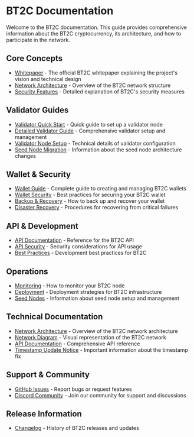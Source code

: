 # BT2C Documentation

Welcome to the BT2C documentation. This guide provides comprehensive information about the BT2C cryptocurrency, its architecture, and how to participate in the network.

## Core Concepts

- [Whitepaper](whitepaper_v1.1.md) - The official BT2C whitepaper explaining the project's vision and technical design
- [Network Architecture](NETWORK_ARCHITECTURE.md) - Overview of the BT2C network structure
- [Security Features](SECURITY.md) - Detailed explanation of BT2C's security measures

## Validator Guides

- [Validator Quick Start](../README_VALIDATOR.md) - Quick guide to set up a validator node
- [Detailed Validator Guide](VALIDATOR_GUIDE.md) - Comprehensive validator setup and management
- [Validator Node Setup](validator_node_setup.md) - Technical details of validator configuration
- [Seed Node Migration](SEED_NODE_MIGRATION.md) - Information about the seed node architecture changes

## Wallet & Security

- [Wallet Guide](WALLET_GUIDE.md) - Complete guide to creating and managing BT2C wallets
- [Wallet Security](WALLET_SECURITY.md) - Best practices for securing your BT2C wallet
- [Backup & Recovery](BACKUP_VERIFICATION.md) - How to back up and recover your wallet
- [Disaster Recovery](DISASTER_RECOVERY.md) - Procedures for recovering from critical failures

## API & Development

- [API Documentation](api.md) - Reference for the BT2C API
- [API Security](API_SECURITY.md) - Security considerations for API usage
- [Best Practices](best_practices.md) - Development best practices for BT2C

## Operations

- [Monitoring](monitoring.md) - How to monitor your BT2C node
- [Deployment](deployment.md) - Deployment strategies for BT2C infrastructure
- [Seed Nodes](seed_nodes.md) - Information about seed node setup and management

## Technical Documentation

- [Network Architecture](NETWORK_ARCHITECTURE.md) - Overview of the BT2C network architecture
- [Network Diagram](NETWORK_DIAGRAM.md) - Visual representation of the BT2C network
- [API Documentation](api.md) - Comprehensive API reference
- [Timestamp Update Notice](TIMESTAMP_UPDATE.md) - Important information about the timestamp fix

## Support & Community

- [GitHub Issues](https://github.com/sa2shinakamo2/bt2c/issues) - Report bugs or request features
- [Discord Community](https://discord.gg/bt2c) - Join our community for support and discussions

## Release Information

- [Changelog](../CHANGELOG.md) - History of BT2C releases and updates
